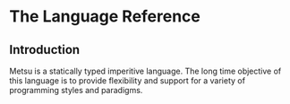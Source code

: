 ﻿# The Language Reference

## Introduction
Metsu is a statically typed imperitive language. The long time objective of this language is to provide flexibility and support for a variety of programming styles and paradigms.


